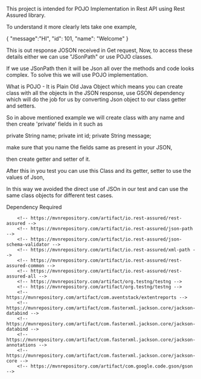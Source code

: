 This project is intended for POJO Implementation in Rest API using Rest Assured library.

To understand it more clearly lets take one example, 

{
"message":"HI",
"id": 101,
"name": "Welcome"
}

This is out response JOSON received in Get request,
Now, to access these details either we can use "JSonPath" or use POJO classes.

If we use JSonPath then it will be Json all over the methods and code looks complex. To solve this we will use POJO implementation.

What is POJO - It is Plain Old Java Object which means you can create class with all the objects in the JSON response, use GSON dependency  which will do the job for us by converting Json object to our class getter and setters.

So in above mentioned example we will create class with any name and then create 'private' fields in it such as 

private String name;
private int id;
private String message;

make sure that you name the fields same as present in your JSON,

then create getter and setter of it. 

After this in you test you can use this Class and its getter, setter to use the values of Json,

In this way we avoided the direct use of JSOn in our test and can use the same class objects for different test cases.


Dependency Required 

		<!-- https://mvnrepository.com/artifact/io.rest-assured/rest-assured -->
		<!-- https://mvnrepository.com/artifact/io.rest-assured/json-path -->
		<!-- https://mvnrepository.com/artifact/io.rest-assured/json-schema-validator -->
		<!-- https://mvnrepository.com/artifact/io.rest-assured/xml-path -->
		<!-- https://mvnrepository.com/artifact/io.rest-assured/rest-assured-common -->
		<!-- https://mvnrepository.com/artifact/io.rest-assured/rest-assured-all -->
		<!-- https://mvnrepository.com/artifact/org.testng/testng -->
		<!-- https://mvnrepository.com/artifact/org.testng/testng -->
		<!-- https://mvnrepository.com/artifact/com.aventstack/extentreports -->
		<!-- https://mvnrepository.com/artifact/com.fasterxml.jackson.core/jackson-databind -->
		<!-- https://mvnrepository.com/artifact/com.fasterxml.jackson.core/jackson-databind -->
		<!-- https://mvnrepository.com/artifact/com.fasterxml.jackson.core/jackson-annotations -->
		<!-- https://mvnrepository.com/artifact/com.fasterxml.jackson.core/jackson-core -->
		<!-- https://mvnrepository.com/artifact/com.google.code.gson/gson -->
		





